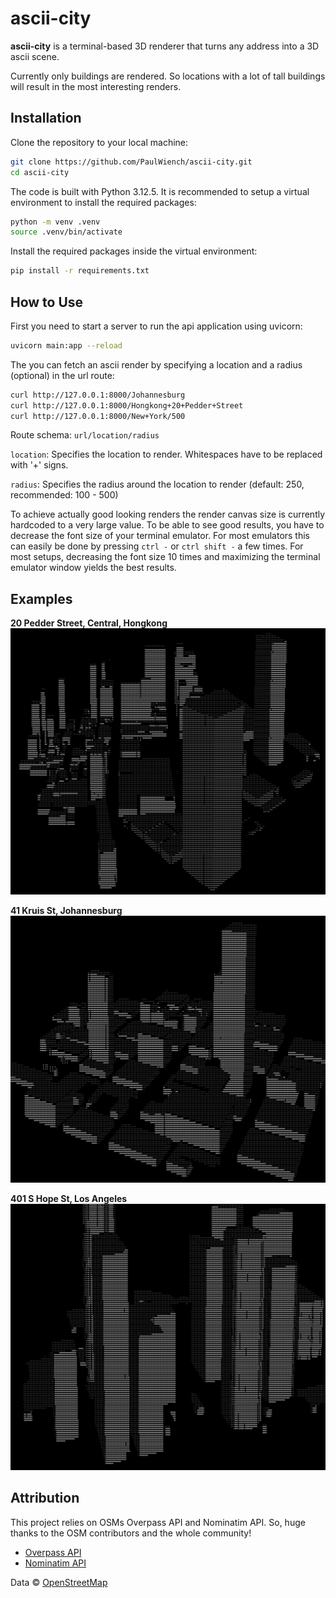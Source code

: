 # ascii-city
**ascii-city** is a terminal-based 3D renderer that turns any address into a 3D ascii scene.

Currently only buildings are rendered. So locations with a lot of tall buildings will result in the most interesting renders.

## Installation
Clone the repository to your local machine:
```bash
git clone https://github.com/PaulWiench/ascii-city.git
cd ascii-city
```

The code is built with Python 3.12.5. It is recommended to setup a virtual environment to install the required packages:
```bash
python -m venv .venv
source .venv/bin/activate
```

Install the required packages inside the virtual environment:
```bash
pip install -r requirements.txt
```

## How to Use
First you need to start a server to run the api application using uvicorn:
```bash
uvicorn main:app --reload
```

The you can fetch an ascii render by specifying a location and a radius (optional) in the url route:
```bash
curl http://127.0.0.1:8000/Johannesburg
curl http://127.0.0.1:8000/Hongkong+20+Pedder+Street
curl http://127.0.0.1:8000/New+York/500
```

Route schema: `url/location/radius`

`location`: Specifies the location to render. Whitespaces have to be replaced with '+' signs.

`radius`: Specifies the radius around the location to render (default: 250, recommended: 100 - 500)

To achieve actually good looking renders the render canvas size is currently hardcoded to a very large value. To be able to see good results, you have to decrease the font size of your terminal emulator. For most emulators this can easily be done by pressing `ctrl -` or `ctrl shift -` a few times. For most setups, decreasing the font size 10 times and maximizing the terminal emulator window yields the best results.

## Examples

**20 Pedder Street, Central, Hongkong**
![Hongkong](data/hongkong.png)

**41 Kruis St, Johannesburg**
![Johannisburg](data/johannisburg.png)

**401 S Hope St, Los Angeles**
![Los Angeles](data/losangeles.png)

## Attribution
This project relies on OSMs Overpass API and Nominatim API. So, huge thanks to the OSM contributors and the whole community!
- [Overpass API](https://overpass-api.de)
- [Nominatim API](https://nominatim.org)

Data © [OpenStreetMap](https://www.openstreetmap.org/copyright)
